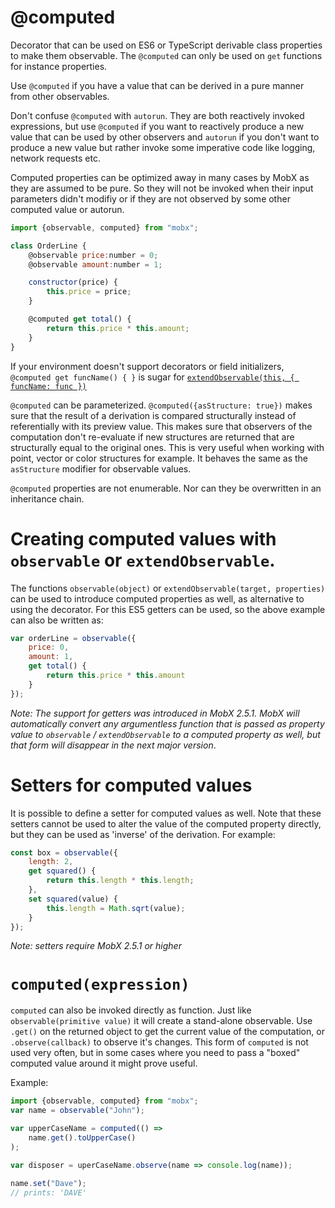# @computed

Decorator that can be used on ES6 or TypeScript derivable class properties to make them observable.
The `@computed` can only be used on `get` functions for instance properties.

Use `@computed` if you have a value that can be derived in a pure manner from other observables.

Don't confuse `@computed` with `autorun`. They are both reactively invoked expressions,
but use `@computed` if you want to reactively produce a new value that can be used by other observers and
`autorun` if you don't want to produce a new value but rather invoke some imperative code like logging, network requests etc.

Computed properties can be optimized away in many cases by MobX as they are assumed to be pure.
So they will not be invoked when their input parameters didn't modifiy or if they are not observed by some other computed value or autorun.


```javascript
import {observable, computed} from "mobx";

class OrderLine {
    @observable price:number = 0;
    @observable amount:number = 1;

    constructor(price) {
        this.price = price;
    }

    @computed get total() {
        return this.price * this.amount;
    }
}
```

If your environment doesn't support decorators or field initializers,
`@computed get funcName() { }` is sugar for [`extendObservable(this, { funcName: func })`](extend-observable.md)


`@computed` can be parameterized. `@computed({asStructure: true})` makes sure that the result of a derivation is compared structurally instead of referentially with its preview value. This makes sure that observers of the computation don't re-evaluate if new structures are returned that are structurally equal to the original ones. This is very useful when working with point, vector or color structures for example. It behaves the same as the `asStructure` modifier for observable values.

`@computed` properties are not enumerable. Nor can they be overwritten in an inheritance chain.

# Creating computed values with `observable` or `extendObservable`.

The functions `observable(object)` or `extendObservable(target, properties)` can be used to introduce computed properties as well,
as alternative to using the decorator. For this ES5 getters can be used, so the above example can also be written as:

```javascript
var orderLine = observable({
    price: 0,
    amount: 1,
    get total() {
        return this.price * this.amount
    }
});
```

_Note: The support for getters was introduced in MobX 2.5.1. MobX will automatically convert any argumentless function that is passed as property value to `observable` / `extendObservable` to a computed property as well,
but that form will disappear in the next major version_.

# Setters for computed values

It is possible to define a setter for computed values as well. Note that these setters cannot be used to alter the value of the computed property directly,
but they can be used as 'inverse' of the derivation. For example:

```javascript
const box = observable({
    length: 2,
    get squared() {
        return this.length * this.length;
    },
    set squared(value) {
        this.length = Math.sqrt(value);
    }
});
```

_Note: setters require MobX 2.5.1 or higher_

# `computed(expression)`

`computed` can also be invoked directly as function.
Just like `observable(primitive value)` it will create a stand-alone observable.
Use `.get()` on the returned object to get the current value of the computation, or `.observe(callback)` to observe it's changes.
This form of `computed` is not used very often, but in some cases where you need to pass a "boxed" computed value around it might prove useful.

Example:
```javascript
import {observable, computed} from "mobx";
var name = observable("John");

var upperCaseName = computed(() =>
	name.get().toUpperCase()
);

var disposer = uperCaseName.observe(name => console.log(name));

name.set("Dave");
// prints: 'DAVE'
```
